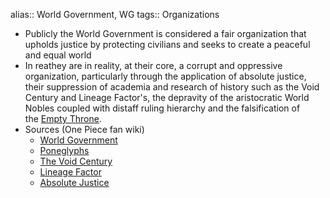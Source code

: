 alias:: World Government, WG
tags:: Organizations

- Publicly the World Government is considered a fair organization that upholds justice by protecting civilians and seeks to create a peaceful and equal world
- In reathey are in reality, at their core, a corrupt and oppressive organization, particularly through the application of absolute justice, their suppression of academia and research of history such as the Void Century and Lineage Factor's, the depravity of the aristocratic World Nobles coupled with distaff ruling hierarchy and the falsification of the [Empty Throne](https://onepiece.fandom.com/wiki/Empty_Throne).
- Sources (One Piece fan wiki)
	- [World Government](https://onepiece.fandom.com/wiki/World_Government)
	- [Poneglyphs](https://onepiece.fandom.com/wiki/Poneglyph)
	- [The Void Century](https://onepiece.fandom.com/wiki/Void_Century)
	- [Lineage Factor](https://onepiece.fandom.com/wiki/Lineage_Factor)
	- [Absolute Justice](https://onepiece.fandom.com/wiki/Justice#Absolute_Justice)